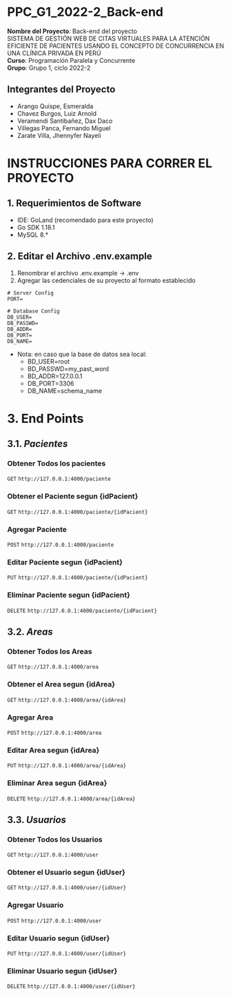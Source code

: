 # PPC_G1_2022-2_Back-end  

**Nombre del Proyecto**: Back-end del proyecto   
SISTEMA DE GESTIÓN WEB DE CITAS VIRTUALES PARA LA ATENCIÓN EFICIENTE DE PACIENTES USANDO EL CONCEPTO DE CONCURRENCIA EN UNA CLÍNICA PRIVADA EN PERÚ   
**Curso**: Programación Paralela y Concurrente   
**Grupo**: Grupo 1, ciclo 2022-2

## Integrantes del Proyecto

- Arango Quispe, Esmeralda
- Chavez Burgos, Luiz Arnold
- Veramendi Santibañez, Dax Daco
- Villegas Panca, Fernando Miguel
- Zarate Villa, Jhennyfer Nayeli


# INSTRUCCIONES PARA CORRER EL PROYECTO   

## 1. Requerimientos de Software
- IDE: GoLand (recomendado para este proyecto)
- Go SDK 1.18.1
- MySQL 8.*

## 2. Editar el Archivo .env.example

1. Renombrar el archivo .env.example -> .env  
2. Agregar las cedenciales de su proyecto al formato establecido
```
# Server Config
PORT=

# Database Config
DB_USER=
DB_PASSWD=
DB_ADDR=
DB_PORT=
DB_NAME=
```

- Nota: en caso que la base de datos sea local:
  - BD_USER=root
  - BD_PASSWD=my_past_word
  - BD_ADDR=127.0.0.1
  - DB_PORT=3306
  - DB_NAME=schema_name

# 3. End Points

## 3.1. *Pacientes*   

### Obtener Todos los pacientes

```GET```
````http://127.0.0.1:4000/paciente````

### Obtener el Paciente segun {idPacient}

```GET```
````http://127.0.0.1:4000/paciente/{idPacient}````   

### Agregar Paciente

```POST```
````http://127.0.0.1:4000/paciente````   

### Editar Paciente segun {idPacient}

```PUT```
````http://127.0.0.1:4000/paciente/{idPacient}````

### Eliminar Paciente segun {idPacient}

```DELETE```
````http://127.0.0.1:4000/paciente/{idPacient}````   

## 3.2. *Areas*

### Obtener Todos los Areas

```GET```
````http://127.0.0.1:4000/area````

### Obtener el Area segun {idArea}

```GET```
````http://127.0.0.1:4000/area/{idArea}````

### Agregar Area

```POST```
````http://127.0.0.1:4000/area````

### Editar Area segun {idArea}

```PUT```
````http://127.0.0.1:4000/area/{idArea}````

### Eliminar Area segun {idArea}

```DELETE```
````http://127.0.0.1:4000/area/{idArea}````   

## 3.3. *Usuarios*

### Obtener Todos los Usuarios

```GET```
````http://127.0.0.1:4000/user````

### Obtener el Usuario segun {idUser}

```GET```
````http://127.0.0.1:4000/user/{idUser}````

### Agregar Usuario

```POST```
````http://127.0.0.1:4000/user````

### Editar Usuario segun {idUser}

```PUT```
````http://127.0.0.1:4000/user/{idUser}````

### Eliminar Usuario segun {idUser}

```DELETE```
````http://127.0.0.1:4000/user/{idUser}````   
